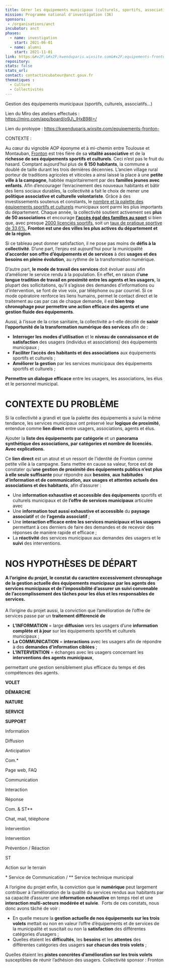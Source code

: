 ```yaml
---
title: Gérer les équipements municipaux (culturels, sportifs, associatifs)
mission: Programme national d'investigation (36)
sponsors:
 - /organisations/anct
incubator: anct
phases:
  - name: investigation
    start: 2021-06-01
  - name: alumni
    start: 2021-11-01
link: https:&#x2F;&#x2F;kwenduparis.wixsite.com&#x2F;equipements-fronton-
repository: 
stats: false
stats_url: 
contact: contactincubateur@anct.gouv.fr
thematiques : 
  - Culture
  - Collectivités
---
```

Gestion des équipements municipaux (sportifs, culturels, associatifs...)

Lien du Miro des ateliers effectués : https://miro.com/app/board/o9J\_lHxB98I=/

Lien du protoype : https://kwenduparis.wixsite.com/equipements-fronton-

CONTEXTE :

Au cœur du vignoble AOP éponyme et à mi-chemin entre Toulouse et Montauban, [Fronton](https://youtu.be/Ou-1ahq-XLU) est très fière de sa **vitalité associative** et de la **richesse de ses équipements sportifs et culturels**. Ceci n’est pas le fruit du hasard. Comptant aujourd’hui plus de **6 150 habitants**, la commune a doublé de taille durant les trois dernières décennies. L’ancien village rural porteur de traditions agricoles et viticoles a ainsi laissé la place à une **petite ville à la campagne**, habitée majoritairement par des **familles jeunes avec enfants**. Afin d’encourager l’enracinement des nouveaux habitants et bâtir des liens sociaux durables, la collectivité a fait le choix de mener une **politique associative et culturelle volontariste**. Grâce à des investissements soutenus et constants, le [nombre et la palette des équipements sportifs et culturels](http://www.res.sports.gouv.fr/Rech_Equipement.aspx) municipaux sont parmi les plus importants du département. Chaque année, la collectivité soutient activement ses **plus de 50 associations** et encourage [**l’accès égal des familles au sport**](https://www.mairie-fronton.fr/le-passsport-frontonnais/) si bien que, avec presque [2000 licenciés sportifs](https://www.observatoire-des-territoires.gouv.fr/outils/cartographie-interactive/#bbox=56964,5474914,201109,126156&c=indicator&i=licsport.nb_licsport&s=2016&selcodgeo=31202&view=map36), soit un [taux de pratique sportive de 33,6%](https://www.observatoire-des-territoires.gouv.fr/outils/cartographie-interactive/#bbox=124520,5460344,56291,35311&c=indicator&i=licsport.p_licsport&s=2016&selcodgeo=31202&view=map36), **Fronton est une des villes les plus actives du département et de la région**.

Si ce tableau peut donner satisfaction, il ne pose pas moins de **défis à la collectivité**. D’une part, l’enjeu est aujourd’hui pour la municipalité **d’accorder son offre d’équipements et de services** à des **usages et des besoins en pleine évolution**, au rythme de la transformation numérique. 

D’autre part, **le mode de travail des services** doit évoluer aussi afin d’améliorer le service rendu à la population. En effet, en raison d’**une longue tradition de travail en proximité entre les agents et les usagers**, la plupart des sollicitations, qu’il s’agisse des demandes d’informations ou d’intervention, se font de vive voix, par téléphone ou par courriel. Si ce mode opératoire renforce les liens humains, permet le contact direct et le traitement au cas par cas de chaque demande, il est **bien trop chronophage pour permettre une action efficace des agents et une gestion fluide des équipements**. 

Aussi, à l’issue de la crise sanitaire, la collectivité a-t-elle décidé de **saisir l’opportunité de la transformation numérique des services** afin de :

*   **Interroger les** **modes d’utilisation** et le **niveau de connaissance et de satisfaction** des usagers (individus et associations) des équipements municipaux ;
*   **Faciliter l’accès** **des habitants et des associations** aux équipements sportifs et culturels ;
*   **Améliorer la gestion** par les services municipaux des équipements sportifs et culturels ;

**Permettre un dialogue efficace** entre les usagers, les associations, les élus et le personnel municipal.          

CONTEXTE DU PROBLÈME
====================

Si la collectivité a grandi et que la palette des équipements a suivi la même tendance, les services municipaux ont préservé leur **logique de proximité**, entendue comme **lien direct** entre usagers, associations, agents et élus. 

Ajouter la **liste des équipements** **par catégorie** et un **panorama synthétique des associations, par catégories et nombre de licenciés. Avec explications.**

Ce **lien direct** est un atout et un ressort de l’identité de Fronton comme petite ville à la campagne. Sans mettre en cause sa valeur, force est de constater qu’**une gestion de proximité des équipements publics n’est plus à elle seule suffisante** pour répondre aux **besoins**, **aux** **habitudes d’information et de communication, aux** **usages** **et attentes** **actuels des associations et des habitants**, afin d’assurer :

*   Une **information exhaustive et accessible** **des équipements** sportifs et culturels municipaux et de **l’offre de services municipaux** articulée avec 
*   Une **information tout aussi exhaustive et accessible** du **paysage associatif** et de **l’agenda associatif** ;
*   Une **interaction efficace entre les services municipaux et les usagers** permettant à ces derniers de faire des demandes et de recevoir des réponses de manière rapide et efficace ;
*   La **réactivité** des services municipaux aux demandes des usagers et le **suivi** des interventions.

NOS HYPOTHÈSES DE DÉPART
========================

#### A l’origine du projet, le constat du **caractère excessivement chronophage de la gestion actuelle** des équipements municipaux par les agents des services municipaux et de **l’impossibilité d’assurer un suivi** **convenable** de l’accomplissement des tâches pour les élus et les responsables de services. 

A l’origine du projet aussi, la conviction que l’amélioration de l’offre de services passe par un **traitement différencié de** 

*   **L’INFORMATION** = large **diffusion** vers les usagers d’une **information complète et à jour** sur les équipements sportifs et culturels municipaux ;   
*   **La COMMUNICATION** = **interactions** avec les usagers afin de répondre à des **demandes d’information ciblées** ;
*   **L’INTERVENTION** = échanges avec les usagers concernant les **interventions des agents municipaux**, 

permettant une gestion sensiblement plus efficace du temps et des compétences des agents.

**VOLET**

**DÉMARCHE**

**NATURE**

**SERVICE**

**SUPPORT**

Information

Diffusion

Anticipation

Com.\*

Page web, FAQ

Communication

Interaction

Réponse

Com. & ST\*\*

Chat, mail, téléphone

Intervention

Intervention

Prévention / Réaction

ST

Action sur le terrain

\* Service de Communication / \*\* Service technique municipal

A l’origine du projet enfin, la conviction que le **numérique** peut largement contribuer à l’amélioration de la qualité du services rendus aux habitants par sa capacité d’assurer une **information exhaustive** en temps réel et une **interaction multi-acteurs modérée et suivie**.  Forts de ces constats, nous donc avons tâché de voir :

*   En quelle mesure la **gestion actuelle de nos équipements sur les trois volets** mettait ou non en valeur l’offre d’équipements et de services de la municipalité et suscitait ou non la **satisfaction** des différentes catégories d’usagers ;
*   Quelles étaient les **difficultés**, les **besoins** et les **attentes** des différentes catégories des usagers **sur chacun des trois volets** ;

Quelles étaient les **pistes concrètes d’amélioration sur les trois volets** susceptibles de réunir l’adhésion des usagers.
Collectivité sponsor : Fronton
